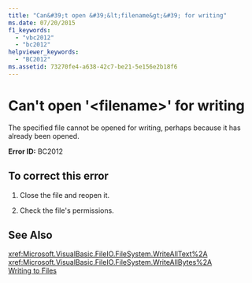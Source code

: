 ```yaml
---
title: "Can&#39;t open &#39;&lt;filename&gt;&#39; for writing"
ms.date: 07/20/2015
f1_keywords: 
  - "vbc2012"
  - "bc2012"
helpviewer_keywords: 
  - "BC2012"
ms.assetid: 73270fe4-a638-42c7-be21-5e156e2b18f6
---
```

# Can&#39;t open &#39;&lt;filename&gt;&#39; for writing
The specified file cannot be opened for writing, perhaps because it has already been opened.  
  
 **Error ID:** BC2012  
  
## To correct this error  
  
1.  Close the file and reopen it.  
  
2.  Check the file's permissions.  
  
## See Also  
 <xref:Microsoft.VisualBasic.FileIO.FileSystem.WriteAllText%2A>  
 <xref:Microsoft.VisualBasic.FileIO.FileSystem.WriteAllBytes%2A>  
 [Writing to Files](../../../visual-basic/developing-apps/programming/drives-directories-files/writing-to-files.md)
